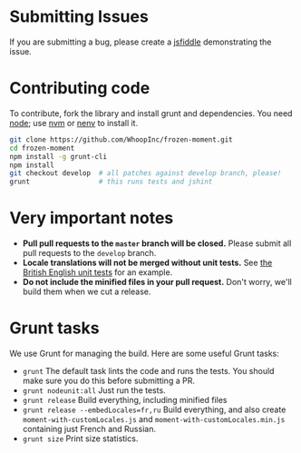 Submitting Issues
=================

If you are submitting a bug, please create a [jsfiddle](http://jsfiddle.net/) demonstrating the issue.

Contributing code
=================

To contribute, fork the library and install grunt and dependencies. You need [node](http://nodejs.org/); use [nvm](https://github.com/creationix/nvm) or [nenv](https://github.com/ryuone/nenv) to install it.

```bash
git clone https://github.com/WhoopInc/frozen-moment.git
cd frozen-moment
npm install -g grunt-cli
npm install
git checkout develop  # all patches against develop branch, please!
grunt                 # this runs tests and jshint
```

Very important notes
====================

 * **Pull pull requests to the `master` branch will be closed.** Please submit all pull requests to the `develop` branch.
 * **Locale translations will not be merged without unit tests.** See [the British English unit tests](https://github.com/WhoopInc/frozen-moment/blob/master/test/lang/en-gb.js) for an example.
 * **Do not include the minified files in your pull request.** Don't worry, we'll build them when we cut a release.

Grunt tasks
===========

We use Grunt for managing the build. Here are some useful Grunt tasks:

  * `grunt` The default task lints the code and runs the tests. You should make sure you do this before submitting a PR.
  * `grunt nodeunit:all` Just run the tests.
  * `grunt release` Build everything, including minified files
  * `grunt release --embedLocales=fr,ru` Build everything, and also create `moment-with-customLocales.js` and `moment-with-customLocales.min.js` containing just French and Russian.
  * `grunt size` Print size statistics.
